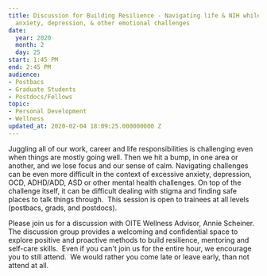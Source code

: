 ```yaml
---
title: Discussion for Building Resilience - Navigating life & NIH while dealing with
  anxiety, depression, & other emotional challenges
date:
  year: 2020
  month: 2
  day: 25
start: 1:45 PM
end: 2:45 PM
audience:
- Postbacs
- Graduate Students
- Postdocs/Fellows
topic:
- Personal Development
- Wellness
updated_at: 2020-02-04 18:09:25.000000000 Z
---
```

Juggling all of our work, career and life responsibilities is
challenging even when things are mostly going well. Then we hit a bump,
in one area or another, and we lose focus and our sense of calm.
Navigating challenges can be even more difficult in the context of
excessive anxiety, depression, OCD, ADHD/ADD, ASD or other mental health
challenges. On top of the challenge itself, it can be difficult dealing
with stigma and finding safe places to talk things through.  This
session is open to trainees at all levels (postbacs, grads, and
postdocs).

Please join us for a discussion with OITE Wellness Advisor, Annie
Scheiner.  The discussion group provides a welcoming and confidential
space to explore positive and proactive methods to build resilience,
mentoring and self-care skills.  Even if you can't join us for the
entire hour, we encourage you to still attend.  We would rather you come
late or leave early, than not attend at all.

 

<!--  /* Font Definitions */  @font-face 	{font-family:"Cambria Math";
	panose-1:2 4 5 3 5 4 6 3 2 4; 	mso-font-charset:0;
	mso-generic-font-family:roman; 	mso-font-pitch:variable;
	mso-font-signature:-536870145 1107305727 0 0 415 0;} @font-face
	{font-family:Calibri; 	panose-1:2 15 5 2 2 2 4 3 2 4;
	mso-font-charset:0; 	mso-generic-font-family:swiss;
	mso-font-pitch:variable; 	mso-font-signature:-536859905 -1073732485 9 0
511 0;} @font-face 	{font-family:"Lucida Grande"; 	panose-1:2 11 6 0 4 5
2 2 2 4; 	mso-font-charset:0; 	mso-generic-font-family:swiss;
	mso-font-pitch:variable; 	mso-font-signature:-520090897 1342218751 0 0
447 0;}  /* Style Definitions */  p.MsoNormal, li.MsoNormal,
div.MsoNormal 	{mso-style-unhide:no; 	mso-style-qformat:yes;
	mso-style-parent:""; 	margin:0in; 	margin-bottom:.0001pt;
	mso-pagination:widow-orphan; 	font-size:12.0pt;
	font-family:"Calibri",sans-serif; 	mso-ascii-font-family:Calibri;
	mso-ascii-theme-font:minor-latin; 	mso-fareast-font-family:Calibri;
	mso-fareast-theme-font:minor-latin; 	mso-hansi-font-family:Calibri;
	mso-hansi-theme-font:minor-latin; 	mso-bidi-font-family:"Times New
Roman"; 	mso-bidi-theme-font:minor-bidi;} .MsoChpDefault
	{mso-style-type:export-only; 	mso-default-props:yes;
	font-family:"Calibri",sans-serif; 	mso-ascii-font-family:Calibri;
	mso-ascii-theme-font:minor-latin; 	mso-fareast-font-family:Calibri;
	mso-fareast-theme-font:minor-latin; 	mso-hansi-font-family:Calibri;
	mso-hansi-theme-font:minor-latin; 	mso-bidi-font-family:"Times New
Roman"; 	mso-bidi-theme-font:minor-bidi;} @page WordSection1
	{size:8.5in 11.0in; 	margin:1.0in 1.0in 1.0in 1.0in;
	mso-header-margin:.5in; 	mso-footer-margin:.5in; 	mso-paper-source:0;}
div.WordSection1 	{page:WordSection1;} -->
